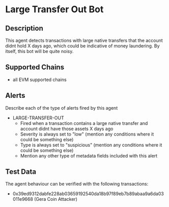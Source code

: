 # Large Transfer Out Bot

## Description

This agent detects transactions with large native transfers that the account didnt hold X days ago, which could be indicative of money laundering. By itself, this bot will be quite noisy.

## Supported Chains

- all EVM supported chains

## Alerts

Describe each of the type of alerts fired by this agent

- LARGE-TRANSFER-OUT
  - Fired when a transaction contains a large native transfer and account didnt have those assets X days ago
  - Severity is always set to "low" (mention any conditions where it could be something else)
  - Type is always set to "suspicious" (mention any conditions where it could be something else)
  - Mention any other type of metadata fields included with this alert

## Test Data

The agent behaviour can be verified with the following transactions:

- 0x39ed9312dabfe228ab03659192540da18b97f89eb7b89abaa9a6da03011e9668 (Gera Coin Attacker)
